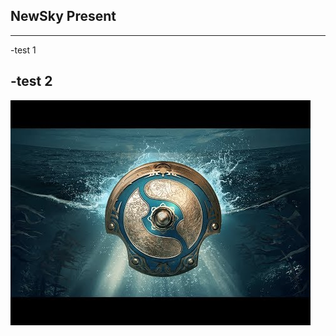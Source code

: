 ## NewSky Present
---
-test 1

-test 2
---

[![newsky](/assets/images/ti.jpg)](/assets/images/ti.jpg)

